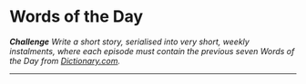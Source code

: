 # Words of the Day

***Challenge**  Write a short story, serialised into very short, weekly
instalments, where each episode must contain the previous seven Words of
the Day from [Dictionary.com](https://www.dictionary.com).*

---


